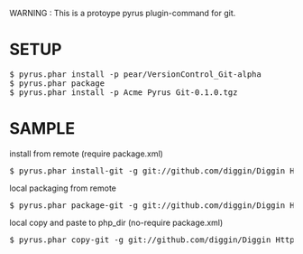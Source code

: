 WARNING : This is a protoype pyrus plugin-command for git.

SETUP
=====
<pre>
$ pyrus.phar install -p pear/VersionControl_Git-alpha
$ pyrus.phar package 
$ pyrus.phar install -p Acme_Pyrus_Git-0.1.0.tgz
</pre>

SAMPLE
==================

install from remote (require package.xml)
<pre>
$ pyrus.phar install-git -g git://github.com/diggin/Diggin_Http_Charset.git
</pre>


local packaging from remote
<pre>
$ pyrus.phar package-git -g git://github.com/diggin/Diggin_Http_Charset.git
</pre>

local copy and paste to php_dir (no-require package.xml)
<pre>
$ pyrus.phar copy-git -g git://github.com/diggin/Diggin_Http_Charset.git
</pre>
